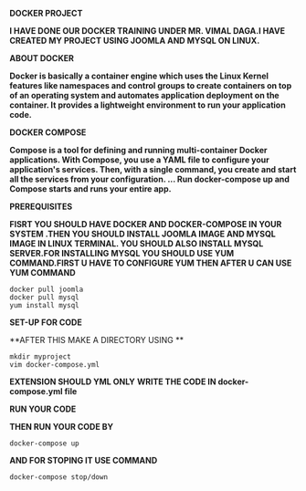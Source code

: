 **DOCKER PROJECT**

**I HAVE DONE OUR DOCKER TRAINING UNDER MR. VIMAL DAGA.I HAVE CREATED MY PROJECT USING JOOMLA AND MYSQL ON LINUX.**

**ABOUT DOCKER**

**Docker is basically a container engine which uses the Linux Kernel features like namespaces and control groups to create containers on top of an operating system and automates application deployment on the container. It provides a lightweight environment to run your application code.**

**DOCKER COMPOSE**

**Compose is a tool for defining and running multi-container Docker applications. With Compose, you use a YAML file to configure your application's services. Then, with a single command, you create and start all the services from your configuration. ... Run docker-compose up and Compose starts and runs your entire app.**

**PREREQUISITES**

**FISRT YOU SHOULD HAVE DOCKER AND DOCKER-COMPOSE IN YOUR SYSTEM .THEN YOU SHOULD INSTALL JOOMLA IMAGE AND MYSQL IMAGE IN LINUX TERMINAL. YOU SHOULD ALSO INSTALL MYSQL SERVER.FOR INSTALLING MYSQL YOU SHOULD USE YUM COMMAND.FIRST U HAVE TO CONFIGURE YUM THEN AFTER U CAN USE YUM COMMAND**
```
docker pull joomla
docker pull mysql
yum install mysql
```

**SET-UP FOR CODE**

**AFTER THIS MAKE A DIRECTORY USING **
```
mkdir myproject
vim docker-compose.yml
```
**EXTENSION SHOULD YML ONLY**
**WRITE THE CODE IN docker-compose.yml file**

**RUN YOUR CODE**

**THEN RUN YOUR CODE BY**
```
docker-compose up
```
**AND FOR STOPING IT USE COMMAND**
```
docker-compose stop/down
```
